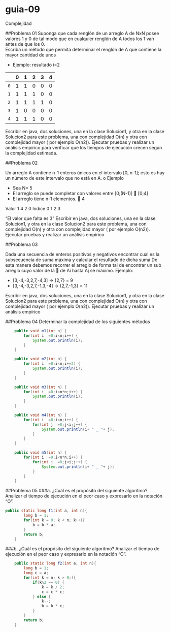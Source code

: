 # guia-09
Complejidad

##Problema 01
Suponga que cada renglón de un arreglo A de NxN posee valores 1 y 0 de tal modo que en cualquier renglón de A todos los 1 van antes de que los 0.  
Escriba un método que permita determinar el renglón de A que contiene la mayor cantidad de unos
-	Ejemplo: resultado i=2 

|   | 0  | 1  | 2  | 3  | 4 |
|---|:--:|:--:|:--:|:--:|--:|
|`0` | 1  | 1  | 0  | 0  | 0 |
|`1` | 1  | 1  | 1  | 0  | 0 |
|`2` | 1  | 1  | 1  | 1  | 0 |
|`3` | 1  | 0  | 0  | 0  | 0 |
|`4` | 1  | 1  | 1  | 0  | 0 |

Escribir en java, dos soluciones, una en la clase Solucion1, y otra en la clase Solucion2 para este problema, una con complejidad O(n) y otra con complejidad mayor ( por ejemplo  O(n2)).
Ejecutar pruebas y realizar un análisis empírico para verificar que los tiempos de ejecución crecen según la complejidad estimada.

##Problema 02

Un arreglo A contiene n-1 enteros únicos en el intervalo [0, n-1]; esto es hay un número de este intervalo que no está en A.
o	Ejemplo 
-	Sea N= 5
-	El arreglo se puede completar con valores entre [0;(N-1)]  [0;4]
-	El arreglo tiene n-1 elementos.  4

Valor	1	4	2	0
Indice	0	1	2	3

“El valor que falta es 3”
Escribir en java, dos soluciones, una en la clase Solucion1, y otra en la clase Solucion2 para este problema, una con complejidad O(n) y otra con complejidad mayor ( por ejemplo  O(n2)).
Ejecutar pruebas y realizar un análisis empírico

##Problema 03

Dada una secuencia de enteros positivos y negativos encontrar cual es la subsecuencia de suma máxima y calcular el resultado de dicha suma
De esta manera debemos recorrer el arreglo de forma tal de encontrar un sub arreglo cuyo valor de la  de Ai hasta Aj se máximo.
Ejemplo: 
-	[3,-4,-3,2,7,-4,3]   ->  {2,7} = 9
-	[3,-4,-3,2,7,-1,3,-4]   -> {2,7,-1,3} = 11

Escribir en java, dos soluciones, una en la clase Solucion1, y otra en la clase Solucion2 para este problema, una con complejidad O(n) y otra con complejidad mayor ( por ejemplo  O(n2)).
Ejecutar pruebas y realizar un análisis empírico

##Problema 04
Determinar la complejidad de los siguientes métodos

```java
	public void m1(int n) {
		for(int i  =0;i<n;i++) {
			System.out.println(i);
		}
	}
```

```java
	public void m2(int n) {
		for(int i  =0;i<n;i+=2) {
			System.out.println(i);
		}
	}
```

```java
	public void m3(int n) {
		for(int i  =0;i<n*n;i++) {
			System.out.println(i);
		}
	}
```

```java
	public void m4(int n) {
		for(int i  =0;i<n;i++) {
			for(int j  =0;j<i;j++) {
				System.out.println(i+ " _ "+ j);
			}
		}
	}
```

```java
	public void m5(int n) {
		for(int i  =0;i<n*n;i++) {
			for(int j  =0;j<i;j++) {
				System.out.println(i+ " _ "+ j);
			}
		}
	}
```
##Problema 05
###a.	¿Cuál es el propósito del siguiente algoritmo? Analizar el tiempo de ejecución en el peor caso y expresarlo en la notación “O”.

```java
public static long f1(int a, int n){
		long b = 1;
		for(int k = 0; k < n; k++){
			b = b * a;
		}
		return b;
	}
```
###b.	¿Cuál es el propósito del siguiente algoritmo? Analizar el tiempo de ejecución en el peor caso y expresarlo en la notación “O”.

```java
	public static long f2(int a, int n){
		long b = 1;
		long c = a;
		for(int k = n; k > 0;){
			if(k%2 == 0) {
				k = k / 2;
				c = c * c;
			} else {
				k--;
				b = b * c;
			}
		}
		return b;
	}
```


